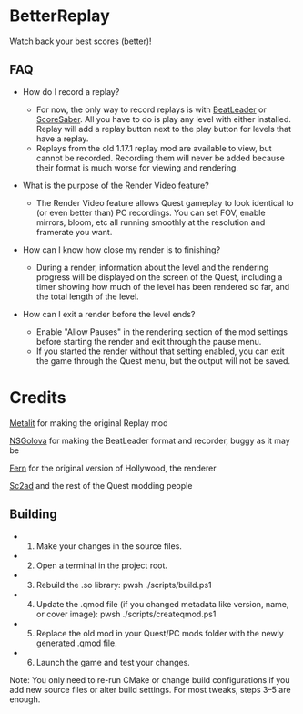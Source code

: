 # BetterReplay

Watch back your best scores (better)!

## FAQ

- How do I record a replay?
  - For now, the only way to record replays is with [BeatLeader](https://github.com/BeatLeader/beatleader-qmod/releases) or [ScoreSaber](https://scoresaber.com/quest). All you have to do is play any level with either installed. Replay will add a replay button next to the play button for levels that have a replay.
  - Replays from the old 1.17.1 replay mod are available to view, but cannot be recorded. Recording them will never be added because their format is much worse for viewing and rendering.

- What is the purpose of the Render Video feature?
  - The Render Video feature allows Quest gameplay to look identical to (or even better than) PC recordings. You can set FOV, enable mirrors, bloom, etc all running smoothly at the resolution and framerate you want.

- How can I know how close my render is to finishing?
  - During a render, information about the level and the rendering progress will be displayed on the screen of the Quest, including a timer showing how much of the level has been rendered so far, and the total length of the level.

- How can I exit a render before the level ends?
  - Enable "Allow Pauses" in the rendering section of the mod settings before starting the render and exit through the pause menu.
  - If you started the render without that setting enabled, you can exit the game through the Quest menu, but the output will not be saved.

# Credits

[Metalit](https://github.com/Metalit) for making the original Replay mod

[NSGolova](https://github.com/NSGolova) for making the BeatLeader format and recorder, buggy as it may be

[Fern](https://github.com/Fernthedev) for the original version of Hollywood, the renderer

[Sc2ad](https://github.com/Sc2ad) and the rest of the Quest modding people

## Building

- 1. Make your changes in the source files.

- 2. Open a terminal in the project root.

- 3. Rebuild the .so library:
pwsh ./scripts/build.ps1

- 4. Update the .qmod file (if you changed metadata like version, name, or cover image):
pwsh ./scripts/createqmod.ps1

- 5. Replace the old mod in your Quest/PC mods folder with the newly generated .qmod file.

- 6. Launch the game and test your changes.

Note: You only need to re-run CMake or change build configurations if you add new source files or alter build settings. For most tweaks, steps 3–5 are enough.

